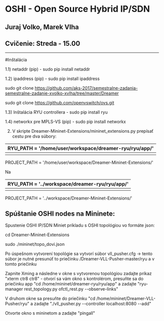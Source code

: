 # OSHI - Open Source Hybrid IP/SDN
## Juraj Volko, Marek Vlha
## Cvičenie: Streda - 15.00
-------------------
#Inštalácia

1.1) netaddr (pip) - sudo pip install netaddr

1.2) ipaddress (pip) - sudo pip install ipaddress

sudo git clone https://github.com/aks-2017/semestralne-zadania-semestralne-zadanie-xvolko-xvlha/tree/master/Dreamer

sudo git clone https://github.com/openvswitch/ovs.git

1.3) Inštalácia RYU controllera - sudo pip install ryu

1.4) networkx pre MPLS-VS (pip) - sudo pip install networkx

2) V skripte Dreamer-Mininet-Extensions/mininet\_extensions.py prepísať cestu pre dva súbory:

| RYU\_PATH = &#39;/home/user/workspace/dreamer-ryu/ryu/app/&#39; |
| --- |
|   |

PROJECT\_PATH = &#39;/home/user/workspace/Dreamer-Mininet-Extensions/&#39;

Na

| RYU\_PATH = &#39;../workspace/dreamer-ryu/ryu/app/&#39; |
| --- |
|   |

PROJECT\_PATH = &#39;../workspace/Dreamer-Mininet-Extensions/&#39;

## Spúštanie OSHI nodes na Mininete:

Spustenie OSHI IP/SDN Miniet príkladu s OSHI topológiou vo formáte json:

cd Dreamer-Mininet-Extensions

sudo ./mininet/topo\_dovi.json

Po úspešnom vytvorení topológie sa vytvorí súbor vll_pusher.cfg -> tento súbor je nutné presunúť to priečinku /Dreamer-VLL-Pusher-master/ryu a v tomto priečinku 

Zapnite Xming a následne v okne s vytvorenou topológiou zadajte príkaz "xterm ctr8 ctr8" - otvorí sa vám okno s kontrolérom, presuňte sa do priečinku app "cd /home/mininet/dreamer-ryu/ryu/app" a zadajte "ryu-manager rest_topology.py ofctl_rest.py --observe-links"

V druhom okne sa presuňte do priečinku "cd /home/mininet/Dreamer-VLL-Pusher/ryu" a zadajte "./vll_pusher.py --controller localhost:8080 --add"

Otvorte okno s mininetom a zadajte "pingall"
